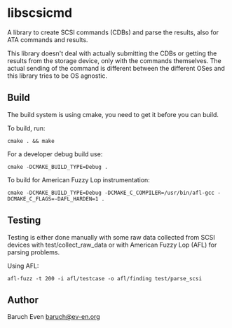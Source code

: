 # libscsicmd

A library to create SCSI commands (CDBs) and parse the results, also for ATA commands and results.

This library doesn't deal with actually submitting the CDBs or getting the results from the storage device, only with
the commands themselves. The actual sending of the command is different between the different OSes and this library
tries to be OS agnostic.

## Build

The build system is using cmake, you need to get it before you can build.

To build, run:

    cmake . && make

For a developer debug build use:

    cmake -DCMAKE_BUILD_TYPE=Debug .

To build for American Fuzzy Lop instrumentation:

    cmake -DCMAKE_BUILD_TYPE=Debug -DCMAKE_C_COMPILER=/usr/bin/afl-gcc -DCMAKE_C_FLAGS=-DAFL_HARDEN=1 .

## Testing

Testing is either done manually with some raw data collected from SCSI devices
with test/collect\_raw\_data or with American Fuzzy Lop (AFL) for parsing
problems.

Using AFL:

    afl-fuzz -t 200 -i afl/testcase -o afl/finding test/parse_scsi

## Author

Baruch Even <baruch@ev-en.org>
